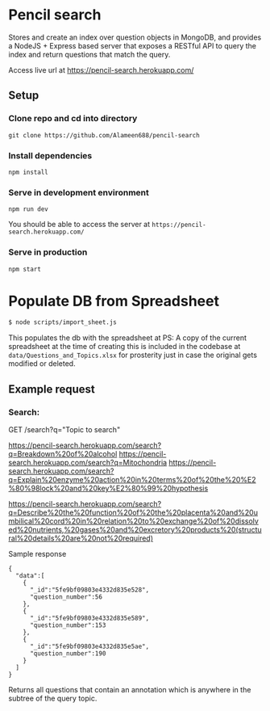 # Pencil search
Stores and create an index over question objects in MongoDB, and provides a NodeJS + Express based server that exposes a RESTful API to query the index and return questions that match the query.

Access live url at https://pencil-search.herokuapp.com/

## Setup

### Clone repo and cd into directory
```
git clone https://github.com/Alameen688/pencil-search
```

### Install dependencies
```
npm install
```
### Serve in development environment
```
npm run dev
```
You should be able to access the server at `https://pencil-search.herokuapp.com/`
### Serve in production
```
npm start
```

# Populate DB from Spreadsheet

```bash
$ node scripts/import_sheet.js
```

This populates the db with the spreadsheet at 
PS: A copy of the current spreadsheet at the time of creating this is included in the codebase at `data/Questions_and_Topics.xlsx` for prosterity just in case the original gets modified or deleted.

## Example request

### Search:

GET /search?q="Topic to search"

https://pencil-search.herokuapp.com/search?q=Breakdown%20of%20alcohol
https://pencil-search.herokuapp.com/search?q=Mitochondria
https://pencil-search.herokuapp.com/search?q=Explain%20enzyme%20action%20in%20terms%20of%20the%20%E2%80%98lock%20and%20key%E2%80%99%20hypothesis

https://pencil-search.herokuapp.com/search?q=Describe%20the%20function%20of%20the%20placenta%20and%20umbilical%20cord%20in%20relation%20to%20exchange%20of%20dissolved%20nutrients,%20gases%20and%20excretory%20products%20(structural%20details%20are%20not%20required)

Sample response
```
{
  "data":[
    {
      "_id":"5fe9bf09803e4332d835e528",
      "question_number":56
    },
    {
      "_id":"5fe9bf09803e4332d835e589",
      "question_number":153
    },
    {
      "_id":"5fe9bf09803e4332d835e5ae",
      "question_number":190
    }
  ]
}
```

Returns all questions that contain an annotation which is anywhere in the subtree of the query topic. 